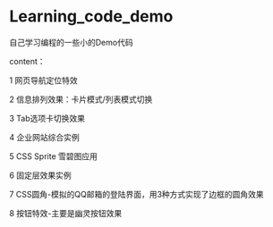 # Learning_code_demo

自己学习编程的一些小的Demo代码

content：

1 网页导航定位特效

2 信息排列效果：卡片模式/列表模式切换

3 Tab选项卡切换效果

4 企业网站综合实例

5 CSS Sprite 雪碧图应用

6 固定层效果实例

7 CSS圆角-模拟的QQ邮箱的登陆界面，用3种方式实现了边框的圆角效果

8 按钮特效-主要是幽灵按钮效果

